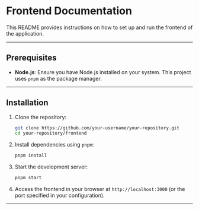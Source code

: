 # Frontend Documentation

This README provides instructions on how to set up and run the frontend of the application.

---

## Prerequisites

- **Node.js**: Ensure you have Node.js installed on your system. This project uses `pnpm` as the package manager.

---

## Installation

1. Clone the repository:

   ```bash
   git clone https://github.com/your-username/your-repository.git
   cd your-repository/frontend
   ```

2. Install dependencies using `pnpm`:

   ```bash
   pnpm install
   ```

3. Start the development server:

   ```bash
   pnpm start
   ```

4. Access the frontend in your browser at `http://localhost:3000` (or the port specified in your configuration).

---

